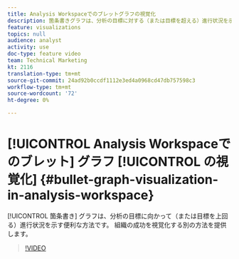 ```yaml
---
title: Analysis Workspaceでのブレットグラフの視覚化
description: 箇条書きグラフは、分析の目標に対する（または目標を超える）進行状況を示すのに役立ちます。 組織の成功を視覚化する別の方法を提供します。
feature: visualizations
topics: null
audience: analyst
activity: use
doc-type: feature video
team: Technical Marketing
kt: 2116
translation-type: tm+mt
source-git-commit: 24ad92b0ccdf1112e3ed4a0968cd47db757598c3
workflow-type: tm+mt
source-wordcount: '72'
ht-degree: 0%

---
```



# [!UICONTROL Analysis Workspaceでのブレット] グラフ [!UICONTROL の視覚化] {#bullet-graph-visualization-in-analysis-workspace}

[!UICONTROL 箇条書き] グラフは、分析の目標に向かって（または目標を上回る）進行状況を示す便利な方法です。 組織の成功を視覚化する別の方法を提供します。

>[!VIDEO](https://video.tv.adobe.com/v/23989/?quality=12)
